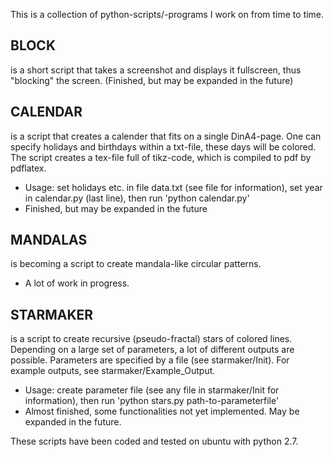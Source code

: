 This is a collection of python-scripts/-programs I work on from time to time.

## BLOCK ##
is a short script that takes a screenshot and displays it fullscreen, thus "blocking" the screen. (Finished, but may be expanded in the future)

## CALENDAR ##
is a script that creates a calender that fits on a single DinA4-page. One can specify holidays and birthdays within a txt-file, these days will be colored. The script creates a tex-file full of tikz-code, which is compiled to pdf by pdflatex.
* Usage: set holidays etc. in file data.txt (see file for information), set year in calendar.py (last line), then run 'python calendar.py'
* Finished, but may be expanded in the future

## MANDALAS ##
is becoming a script to create mandala-like circular patterns.
* A lot of work in progress.

## STARMAKER ##
is a script to create recursive (pseudo-fractal) stars of colored lines. Depending on a large set of parameters, a lot of different outputs are possible. Parameters are specified by a file (see starmaker/Init). For example outputs, see starmaker/Example_Output.
* Usage: create parameter file (see any file in starmaker/Init for information), then run 'python stars.py path-to-parameterfile'
* Almost finished, some functionalities not yet implemented. May be expanded in the future.

These scripts have been coded and tested on ubuntu with python 2.7.